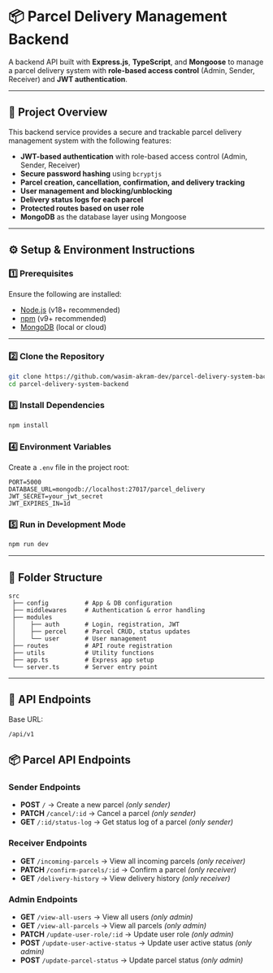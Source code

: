 # 📦 Parcel Delivery Management Backend

A backend API built with **Express.js**, **TypeScript**, and **Mongoose** to manage a parcel delivery system with **role-based access control** (Admin, Sender, Receiver) and **JWT authentication**.

---

## 📌 Project Overview

This backend service provides a secure and trackable parcel delivery management system with the following features:

- **JWT-based authentication** with role-based access control (Admin, Sender, Receiver)
- **Secure password hashing** using `bcryptjs`
- **Parcel creation, cancellation, confirmation, and delivery tracking**
- **User management and blocking/unblocking**
- **Delivery status logs for each parcel**
- **Protected routes based on user role**
- **MongoDB** as the database layer using Mongoose

---

## ⚙️ Setup & Environment Instructions

### 1️⃣ Prerequisites

Ensure the following are installed:

- [Node.js](https://nodejs.org/) (v18+ recommended)
- [npm](https://www.npmjs.com/) (v9+ recommended)
- [MongoDB](https://www.mongodb.com/try/download/community) (local or cloud)

---

### 2️⃣ Clone the Repository

```bash
git clone https://github.com/wasim-akram-dev/parcel-delivery-system-backend.git
cd parcel-delivery-system-backend
```

### 3️⃣ Install Dependencies

```bash
npm install
```

### 4️⃣ Environment Variables

Create a `.env` file in the project root:

```env
PORT=5000
DATABASE_URL=mongodb://localhost:27017/parcel_delivery
JWT_SECRET=your_jwt_secret
JWT_EXPIRES_IN=1d
```

### 5️⃣ Run in Development Mode

```bash
npm run dev
```

---

## 📂 Folder Structure

```
src
 ├── config          # App & DB configuration
 ├── middlewares     # Authentication & error handling
 ├── modules
 │    ├── auth       # Login, registration, JWT
 │    ├── percel     # Parcel CRUD, status updates
 │    └── user       # User management
 ├── routes          # API route registration
 ├── utils           # Utility functions
 ├── app.ts          # Express app setup
 └── server.ts       # Server entry point
```

---

## 📡 API Endpoints

Base URL:

```
/api/v1
```

## 📦 Parcel API Endpoints

### Sender Endpoints

- **POST** `/` → Create a new parcel _(only sender)_
- **PATCH** `/cancel/:id` → Cancel a parcel _(only sender)_
- **GET** `/:id/status-log` → Get status log of a parcel _(only sender)_

### Receiver Endpoints

- **GET** `/incoming-parcels` → View all incoming parcels _(only receiver)_
- **PATCH** `/confirm-parcels/:id` → Confirm a parcel _(only receiver)_
- **GET** `/delivery-history` → View delivery history _(only receiver)_

### Admin Endpoints

- **GET** `/view-all-users` → View all users _(only admin)_
- **GET** `/view-all-parcels` → View all parcels _(only admin)_
- **PATCH** `/update-user-role/:id` → Update user role _(only admin)_
- **POST** `/update-user-active-status` → Update user active status _(only admin)_
- **POST** `/update-parcel-status` → Update parcel status _(only admin)_
